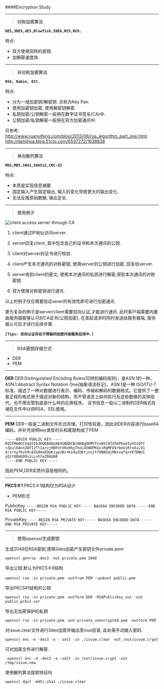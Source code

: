 
####Encryption Study

-----
> **对称加密算法**

**`DES,3DES,AES,Blowfish,IDEA,RC5,RC6.`**

特点:
 - 双方使用同样的密钥.
 - 加解密速度快.

-----
> **非对称加密算法**

**`RSA, Rabin, ECC.`**

特点:
 - 分为一组加密钥/解密钥. 合称为Key Pair. 
 - 使用加密钥加密, 使用解密钥解密.
 - 私钥加密/公钥解密一般用在数字证书签名(CA)中.
 - 公钥加密/私钥解密一般用在双方加密通讯中.

可参考:
http://www.ruanyifeng.com/blog/2013/06/rsa_algorithm_part_one.html
http://damihua.blog.51cto.com/6537272/1638838

-----
> **单向散列算法**

**`MD1,MD5,SHA1,SHA512,CRC-32`**

特点:
 - 本质是实现信息摘要.
 - 固定输入产生固定输出, 输入的变化导致更大的输出变化.
 - 无法反推原始数据, 输出定长.

-----
> **使用例子**

![client access server through CA](https://www.internetum.com/wp-content/uploads/2015/05/SSL-certificates.png)

 1. client通过IP地址访问server.

 2. server回复client, 其中包含自己的证书和本次通讯的公钥.

 3. client对server的证书进行校验.

 4. client产生本次通讯的对称密钥, 使用server的公钥进行加密, 回复给server.

 5. server收到client的密文, 使用本次通讯的私钥进行解密,得到本次通讯的对称密钥.

 6. 双方使用对称密钥进行通讯.
 
以上的例子仅仅需要验证sever的有效性即可进行加密通讯. 

更为复杂的例子是server/client需要双向认证,才能进行通讯. 此时客户端需要内置由服务器能够认可的CA证书(公钥加密), 在发起请求时同时发送给服务器端, 服务器认可后才进行后续步骤.

**`[Tips: 双向认证存在于预装的加密内容服务应用中.]`**

-----
> **RSA密钥存储方式**

 - DER
 - PEM

----- 
**DER** 
DER:Distinguished Encoding Rules(可辨别编码规则)，是ASN.1的一种。
 ASN.1:Abstract Syntax Notation One(抽象语法标记)，ASN.1是一种 ISO/ITU-T 标准，描述了一种对数据进行表示、编码、传输和解码的数据格式。它提供了一整套正规的格式用于描述对象的结构，而不管语言上如何执行及这些数据的具体指代，也不用去管到底是什么样的应用程序。
 证书信息一般以二进制的DER格式存储在文件中以供RSA，SSL使用。

-----
**PEM**
DER一般是二进制文件形式存储，打印性较差，因此对DER内容进行base64编码，并补充说明key类型的头和尾就构成了PEM

    -----BEGIN PUBLIC KEY-----
    MIGfMA0GCSqGSIb3DQEBAQUAA4GNADCBiQKBgQDMYfnvWtC8Id5bPKae5yXSxQTt
    +Zpul6AnnZWfI2TtIarvjHBFUtXRo96y7hoL4VWOPKGCsRqMFDkrbeUjRrx8iL91
    4/srnyf6sh9c8Zk04xEOpK1ypvBz+Ks4uZObtjnnitf0NBGdjMKxveTq+VE7BWUI
    yQjtQ8mbDOsiLLvh7wIDAQAB
    -----END PUBLIC KEY-----

因此PEM,DER实质内容是相同的。

-----
**PKCS＃1**
PKCS＃1结构仅为RSA设计

 - PEM形式

PublicKey
`
-----BEGIN RSA PUBLIC KEY-----
BASE64 ENCODED DATA
-----END RSA PUBLIC KEY-----
`

PrivateKey
`-----BEGIN RSA PRIVATE KEY-----
BASE64 ENCODED DATA
-----END RSA PRIVATE KEY-----`

-----
> **使用openssl生成密钥**

生成2048位RSA密钥,使用3des加密产生密钥文件private.pem

`openssl genrsa -des3 -out private.pem 2048`

导出公钥,默认为PKCS＃8结构

`openssl rsa -in private.pem -outfrom PEM －pubout public.pem`

导出PKCS#1结构的公钥

`openssl rsa -in private.pem -outform DER -RSAPublicKey_out -out public_pcks1.cer`

导出无加密保护的私钥

`openssl rsa -in private.pem -out private_unencrypted.pem -outform PEM`

对issue.clear文件进行3des加密并输出至/out目录, 此处需手动输入密码.

`openssl enc -e -des3 -a - salt -in ./issue.clear -out /out/issue.crypt`

可对加密文件进行解密.

` openssl enc -d -des3 -a -salt -in /out/issue.crypt -out /tmp/issue.new`

使用散列算法提取特征吗

`openssl dgst -md5|-sha1 ./issue.clear`